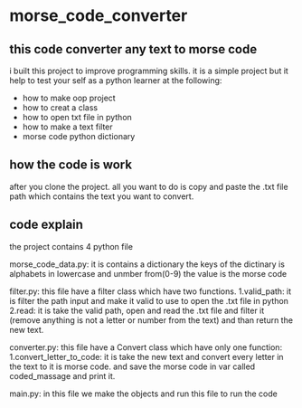 # morse_code_converter

## this code converter any text to morse code

i built this project to improve programming skills. 
it is a simple project but it help to test your self as a python learner at the following:

* how to make oop project
* how to creat a class
* how to open txt file in python
* how to make a text filter
* morse code python dictionary

## how the code is work

after you clone the project.
all you want to do is copy and paste the .txt file path which contains the text you want to convert.

## code explain

the project contains 4 python file

morse_code_data.py: it is contains a dictionary the keys of the dictinary is alphabets in lowercase and unmber from(0-9)  the value is the morse code

filter.py: this file have a filter class which have two functions.
1.valid_path: it is filter the path input and make it valid to use to open the .txt file in python
2.read: it is take the valid path, open and read the .txt file and
filter it (remove anything is not a letter or number from the text) and than return the new text.

converter.py: this file have a Convert class which have only one function:
1.convert_letter_to_code: it is take the new text and convert every letter in the text to it is morse code.
and save the morse code in var called coded_massage and print it. 

main.py: in this file we make the objects and run this file to run the code                                     
 
